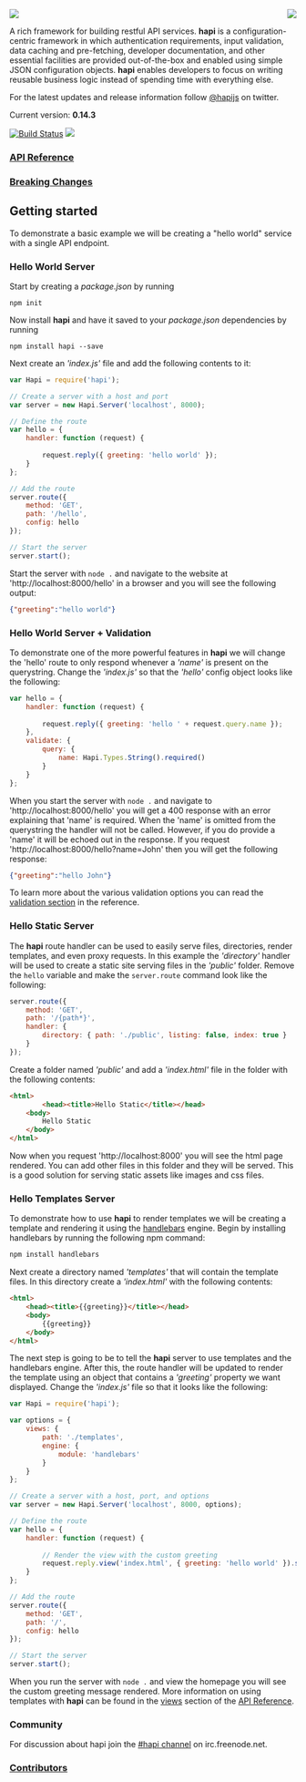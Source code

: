 <a href="https://github.com/walmartlabs/blammo"><img src="https://raw.github.com/walmartlabs/blammo/master/images/from.png" align="right" /></a>
<a href="http://hapijs.com"><img src="https://raw.github.com/walmartlabs/hapi/master/images/hapi.png" /></a>

A rich framework for building restful API services. **hapi** is a configuration-centric framework in which
authentication requirements, input validation, data caching and pre-fetching, developer documentation,
and other essential facilities are provided out-of-the-box and enabled using simple JSON configuration
objects. **hapi** enables developers to focus on writing reusable business logic instead of spending time
with everything else.

For the latest updates and release information follow [@hapijs](https://twitter.com/hapijs) on twitter.

Current version: **0.14.3**

[![Build Status](https://secure.travis-ci.org/walmartlabs/hapi.png)](http://travis-ci.org/walmartlabs/hapi)
<img src="https://raw.github.com/olivierlacan/shields/master/coveralls/coveralls_100.png" />

### [API Reference](/docs/Reference.md)

### [Breaking Changes](https://github.com/walmartlabs/hapi/issues?labels=breaking+changes&state=closed)

## Getting started

To demonstrate a basic example we will be creating a "hello world" service with a single API endpoint.

### Hello World Server

Start by creating a _package.json_ by running
```
npm init
```

Now install **hapi** and have it saved to your _package.json_ dependencies by running
```
npm install hapi --save
```

Next create an _'index.js'_ file and add the following contents to it:
```javascript
var Hapi = require('hapi');

// Create a server with a host and port
var server = new Hapi.Server('localhost', 8000);

// Define the route
var hello = {
    handler: function (request) {
    
        request.reply({ greeting: 'hello world' });
    }
};

// Add the route
server.route({
    method: 'GET',
    path: '/hello',
    config: hello
});

// Start the server
server.start();
```

Start the server with `node .` and navigate to the website at 'http://localhost:8000/hello' in a browser and you will see the following output:
```json
{"greeting":"hello world"}
```


### Hello World Server + Validation

To demonstrate one of the more powerful features in **hapi** we will change the 'hello' route to only respond whenever a _'name'_ is present on the querystring.  Change the _'index.js'_ so that the _'hello'_ config object looks like the following:
```javascript
var hello = {
    handler: function (request) {
    
        request.reply({ greeting: 'hello ' + request.query.name });
    },
    validate: { 
        query: {
            name: Hapi.Types.String().required()
        }
    }
};
```

When you start the server with `node .` and navigate to 'http://localhost:8000/hello' you will get a 400 response with an error explaining that 'name' is required.  When the 'name' is omitted from the querystring the handler will not be called.  However, if you do provide a 'name' it will be echoed out in the response.  If you request 'http://localhost:8000/hello?name=John' then you will get the following response:
```json
{"greeting":"hello John"}
```

To learn more about the various validation options you can read the [validation section](docs/Reference.md#query-validation) in the reference.


### Hello Static Server

The **hapi** route handler can be used to easily serve files, directories, render templates, and even proxy requests.  In this example the _'directory'_ handler will be used to create a static site serving files in the _'public'_ folder.  Remove the `hello` variable and make the `server.route` command look like the following:
```javascript
server.route({
    method: 'GET',
	path: '/{path*}',
	handler: {
		directory: { path: './public', listing: false, index: true }
	}
});
```

Create a folder named _'public'_ and add a _'index.html'_ file in the folder with the following contents:
```html
<html>
    	<head><title>Hello Static</title></head>
	<body>
		Hello Static
	</body>
</html>
```

Now when you request 'http://localhost:8000' you will see the html page rendered.  You can add other files in this folder and they will be served.  This is a good solution for serving static assets like images and css files.


### Hello Templates Server

To demonstrate how to use **hapi** to render templates we will be creating a template and rendering it using the [handlebars](http://handlebarsjs.com/) engine.  Begin by installing handlebars by running the following npm command:
```bash
npm install handlebars
```

Next create a directory named _'templates'_ that will contain the template files.  In this directory create a _'index.html'_ with the following contents:
```html
<html>
	<head><title>{{greeting}}</title></head>
	<body>
		{{greeting}}
	</body>
</html>
```

The next step is going to be to tell the **hapi** server to use templates and the handlebars engine.  After this, the route handler will be updated to render the template using an object that contains a _'greeting'_ property we want displayed.  Change the _'index.js'_ file so that it looks like the following:
```javascript
var Hapi = require('hapi');

var options = {
    views: {
        path: './templates',
        engine: {
            module: 'handlebars'
        }
    }
};

// Create a server with a host, port, and options
var server = new Hapi.Server('localhost', 8000, options);

// Define the route
var hello = {
    handler: function (request) {
    
    	// Render the view with the custom greeting
        request.reply.view('index.html', { greeting: 'hello world' }).send();
    }
};

// Add the route
server.route({
    method: 'GET',
    path: '/',
    config: hello
});

// Start the server
server.start();
```

When you run the server with `node .` and view the homepage you will see the custom greeting message rendered.  More information on using templates with **hapi** can be found in the [views](docs/Reference.md#views) section of the [API Reference](docs/Reference.md).

### Community

For discussion about hapi join the [#hapi channel](http://webchat.freenode.net/?channels=hapi) on irc.freenode.net.

### [Contributors](https://github.com/walmartlabs/hapi/contributors)
